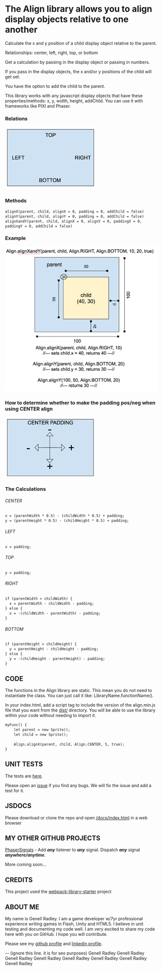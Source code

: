 # The Align library allows you to align display objects relative to one another
Calculate the x and y position of a child display object relative to the parent. 

Relationships: center, left, right, top, or bottom 

Get a calculation by passing in the display object or passing in numbers. 

If you pass in the display objects, the x and/or y positions of the child will get set. 

You have the option to add the child to the parent.
   
This library works with any javascript display objects that have these properties/methods: x, y, width, height, addChild. You can use it with frameworks like PIXI and Phaser.

### Relations
![Consts](/assets/consts.png)

### Methods
    alignX(parent, child, alignX = 0, padding = 0, addChild = false)
    alignY(parent, child, alignY = 0, padding = 0, addChild = false)
    alignXandY(parent, child, alignX = 0, alignY = 0, paddingX = 0, paddingY = 0, addChild = false)


### Example
![Example](/assets/example.png)

### How to determine whether to make the padding pos/neg when using CENTER align
![Center Padding](/assets/center-padding.png)

### The Calculations
###### CENTER
    x = (parentWidth * 0.5) - (childWidth * 0.5) + padding;
    y = (parentHeight * 0.5) - (childHeight * 0.5) + padding;
###### LEFT
    x = padding;
###### TOP
    y = padding;
###### RIGHT
    if (parentWidth > childWidth) {
      x = parentWidth - childWidth - padding;
    } else {
      x = -(childWidth - parentWidth) - padding;
    }
###### BOTTOM
    if (parentHeight > childHeight) {
      y = parentHeight - childHeight - padding;
    } else {
      y = -(childHeight - parentHeight) - padding;
    }
        
## CODE

The functions in the Align library are static. This mean you do not need to instantiate the class. You can just call it like: LibraryName.functionName().

In your index.html, add a script tag to include the version of the align.min.js file that you want from the [dist/](/dist) directory. You will be able to use the library within your code without needing to import it.

    myFunc() {
        let parent = new Sprite();
        let child = new Sprite();

        Align.alignX(parent, child, Align.CENTER, 5, true);
    }    

## UNIT TESTS
The tests are [here](/test/Align.spec.js).

Please open an [issue](https://github.com/genradley/Align/issues) if you find any bugs. We will fix the issue and add a test for it.

## JSDOCS
Please download or clone the repo and open [/docs/index.html](/docs/index.html) in a web browser

## MY OTHER GITHUB PROJECTS
[PhaserSignals](https://github.com/genradley/PhaserSignals) - Add **_any_** listener to **_any_** signal. Dispatch **_any_** signal **_anywhere/anytime_**.

More coming soon...

## CREDITS
This project used the [webpack-library-starter](https://github.com/krasimir/webpack-library-starter) project

## ABOUT ME
My name is Genell Radley. I am a game developer w/7yr professional experience writing games in Flash, Unity and HTML5. I believe in unit testing and documenting my code well. I am very excited to share my code here with you on GitHub. I hope you will contribute. 

Please see my [github profile](https://github.com/genradley) and [linkedin profile](https://www.linkedin.com/in/genellradley/). 

--
(ignore this line. it is for seo purposes)
Genell Radley
Genell Radley
Genell Radley
Genell Radley
Genell Radley
Genell Radley
Genell Radley
Genell Radley
